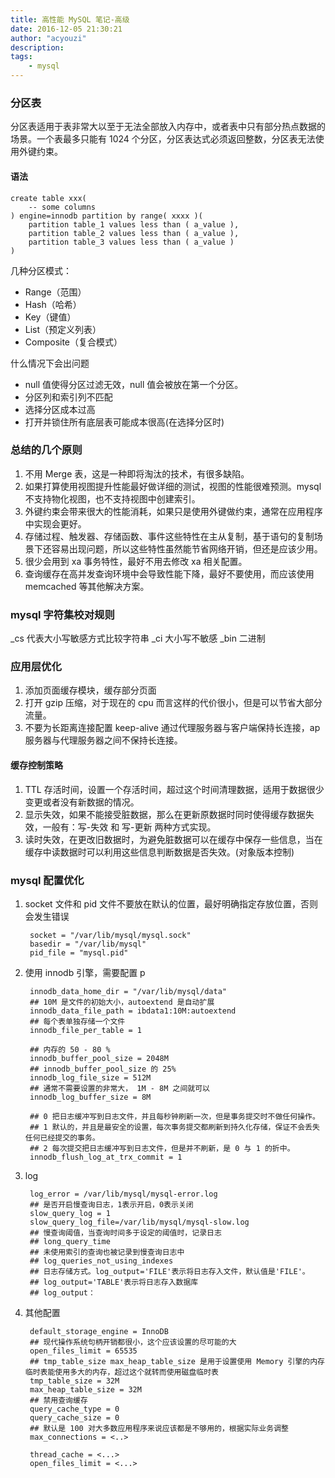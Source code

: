 ```yaml
---
title: 高性能 MySQL 笔记-高级
date: 2016-12-05 21:30:21
author: "acyouzi"
description: 
tags:
    - mysql
---
```


### 分区表
分区表适用于表非常大以至于无法全部放入内存中，或者表中只有部分热点数据的场景。一个表最多只能有 1024 个分区，分区表达式必须返回整数，分区表无法使用外键约束。

#### 语法

    create table xxx(
        -- some columns
    ) engine=innodb partition by range( xxxx )(
        partition table_1 values less than ( a_value ),
        partition table_2 values less than ( a_value ),
        partition table_3 values less than ( a_value )
    )

几种分区模式：
* Range（范围） 
* Hash（哈希） 
* Key（键值） 
* List（预定义列表）
* Composite（复合模式）

什么情况下会出问题
* null 值使得分区过滤无效，null 值会被放在第一个分区。
* 分区列和索引列不匹配
* 选择分区成本过高
* 打开并锁住所有底层表可能成本很高(在选择分区时)

### 总结的几个原则
1. 不用 Merge 表，这是一种即将淘汰的技术，有很多缺陷。
2. 如果打算使用视图提升性能最好做详细的测试，视图的性能很难预测。mysql 不支持物化视图，也不支持视图中创建索引。
3. 外键约束会带来很大的性能消耗，如果只是使用外键做约束，通常在应用程序中实现会更好。
4. 存储过程、触发器、存储函数、事件这些特性在主从复制，基于语句的复制场景下还容易出现问题，所以这些特性虽然能节省网络开销，但还是应该少用。
5. 很少会用到 xa 事务特性，最好不用去修改 xa 相关配置。
6. 查询缓存在高并发查询环境中会导致性能下降，最好不要使用，而应该使用 memcached 等其他解决方案。

### mysql 字符集校对规则
_cs  代表大小写敏感方式比较字符串
_ci  大小写不敏感
_bin 二进制

### 应用层优化
1. 添加页面缓存模块，缓存部分页面
2. 打开 gzip 压缩，对于现在的 cpu 而言这样的代价很小，但是可以节省大部分流量。
3. 不要为长距离连接配置 keep-alive 通过代理服务器与客户端保持长连接，ap 服务器与代理服务器之间不保持长连接。

#### 缓存控制策略
1. TTL 存活时间，设置一个存活时间，超过这个时间清理数据，适用于数据很少变更或者没有新数据的情况。
2. 显示失效，如果不能接受脏数据，那么在更新原数据时同时使得缓存数据失效，一般有：写-失效 和 写-更新 两种方式实现。
3. 读时失效，在更改旧数据时，为避免脏数据可以在缓存中保存一些信息，当在缓存中读数据时可以利用这些信息判断数据是否失效。(对象版本控制)

### mysql 配置优化
1. socket 文件和 pid 文件不要放在默认的位置，最好明确指定存放位置，否则会发生错误
        
        socket = "/var/lib/mysql/mysql.sock"
        basedir = "/var/lib/mysql" 
        pid_file = "mysql.pid"

2. 使用 innodb 引擎，需要配置 p
        
        innodb_data_home_dir = "/var/lib/mysql/data"
        ## 10M 是文件的初始大小，autoextend 是自动扩展
        innodb_data_file_path = ibdata1:10M:autoextend 
        ## 每个表单独存储一个文件
        innodb_file_per_table = 1
        
        ## 内存的 50 - 80 %
        innodb_buffer_pool_size = 2048M
        ## innodb_buffer_pool_size 的 25%
        innodb_log_file_size = 512M
        ## 通常不需要设置的非常大， 1M - 8M 之间就可以
        innodb_log_buffer_size = 8M
        
        ## 0 把日志缓冲写到日志文件，并且每秒钟刷新一次，但是事务提交时不做任何操作。
        ## 1 默认的，并且是最安全的设置，每次事务提交都刷新到持久化存储，保证不会丢失任何已经提交的事务。
        ## 2 每次提交把日志缓冲写到日志文件，但是并不刷新，是 0 与 1 的折中。
        innodb_flush_log_at_trx_commit = 1

3. log

        log_error = /var/lib/mysql/mysql-error.log
        ## 是否开启慢查询日志，1表示开启，0表示关闭
        slow_query_log = 1
        slow_query_log_file=/var/lib/mysql/mysql-slow.log
        ## 慢查询阈值，当查询时间多于设定的阈值时，记录日志
        ## long_query_time
        ## 未使用索引的查询也被记录到慢查询日志中
        ## log_queries_not_using_indexes
        ## 日志存储方式。log_output='FILE'表示将日志存入文件，默认值是'FILE'。
        ## log_output='TABLE'表示将日志存入数据库
        ## log_output：
        
4. 其他配置
        
        default_storage_engine = InnoDB 
        ## 现代操作系统句柄开销都很小，这个应该设置的尽可能的大
        open_files_limit = 65535
        ## tmp_table_size max_heap_table_size 是用于设置使用 Memory 引擎的内存临时表能使用多大的内存，超过这个就转而使用磁盘临时表
        tmp_table_size = 32M
        max_heap_table_size = 32M
        ## 禁用查询缓存
        query_cache_type = 0
        query_cache_size = 0
        ## 默认是 100 对大多数应用程序来说应该都是不够用的，根据实际业务调整
        max_connections = <..>

        thread_cache = <...>
        open_files_limit = <...>
